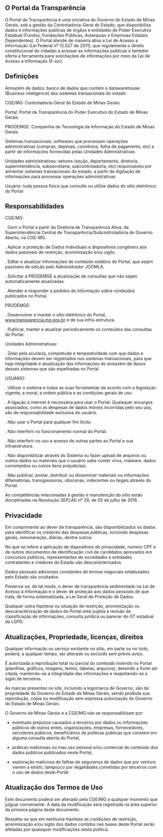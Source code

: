 
## O Portal da Transparência

O Portal da Transparência é uma iniciativa do Governo do Estado de Minas Gerais, sob a gestão da Controladoria-Geral do Estado, que disponibiliza dados e informações públicas de órgãos e entidades do Poder Executivo Estadual (Fundos, Fundações Públicas, Autarquias e Empresas Estatais Dependentes). O Portal atende de maneira ativa a Lei de Acesso a Informação (Lei Federal nº 12.527 de 2011), que regulamenta o direito constitucional do cidadão a acessar as informações públicas e também oferta a ferramenta para solicitações de informações por meio da Lei de Acesso a Informação (E-sic).


## Definições

Armazém de dados: banco de dados que contém o datawarehouse (Business Inteligence) dos sistemas transacionais do estado

CGE/MG: Controladoria-Geral do Estado de Minas Gerais

Portal: Portal da Transparência do Poder Executivo do Estado de Minas Gerais

PRODEMGE: Companhia de Tecnologia da Informação do Estado de Minas Gerais

Sistemas transacionais: softwares que processam operações administrativas (compras, depesas, convênios, folha de pagamento, etc) a partir de informações fornecidas pelas Unidades Administrativas

Unidades administrativas: setores (seção, departamento, diretoria, superintendência, subsecretaria, subcontroladoria, etc) responsáveis por alimentar sistemas transacionais do estado, a partir da digitação de informações para processar operações administrativas

Usuário: toda pessoa física que consulte ou utilize dados do sítio eletrônico do Portal


## Responsabilidades 

CGE/MG:

. Gerir o Portal a partir da Diretoria de Transparência Ativa, da Superintendência Central de Transparência/Subcontroladoria de Governo Aberto, na CGE-MG.

. Aplicar a proteção de Dados Individuais e dispositivos congêners aos dados passíveis de restrição, anonimização e/ou sigilo.

. Editar e atualizar informações de conteúdo estático do Portal, que sejam passíveis de edição pelo Administrador JOOMLA.

. Solicitar à PRODEMGE a atualização de consultas que não sejam automaticamente atualizadas.

. Atender e responder a pedidos de informação sobre conteúdos publicados no Portal.

PRODEMGE:

. Desenvolver e manter o sítio eletrônico do Portal, www.transparencia.mg.gov.br e de sua infra-estrutura. 

. Publicar, manter e atualizar periodicamente os conteúdos das consultas do Portal.

Unidades Administrativas:

. Zelar pela acurácia, completude e tempestividade com que dados e informações devem ser registrados nos sistemas transacionais, para que haja integridade e atualização das informações do armazém de daoos desses sistemas que são espelhadas no Portal

USUÁRIO:

. Utilizar o sistema e todas as suas ferramentas de acordo com a legislação vigente, a moral, a ordem pública e as condições gerais de uso.

. A ligação à internet é necessária para usar o Portal. Quaisquer encargos associados, como as despesas de dados móveis incorridas pelo seu uso, são de responsabilidade exclusiva do usuário.

. Não usar o Portal para qualquer fim ilícito.

. Não interferir no funcionamento normal do Portal.

. Não interferir no uso e acesso de outras partes ao Portal e sua infraestrutura.

. Não disponibilizar através do Sistema ou fazer upload de arquivos ou outros dados ou materiais que o usuário sabe conter vírus, malware, dados corrompidos ou outros itens prejudiciais.

. Não publicar, postar, distribuir ou disseminar materiais ou informações difamatórias, transgressoras, obscenas, indecentes ou ilegais através do Portal.


As competências relacionadas à gestão e manutenção do sítio estão disciplinadas na Resolução SEPLAG nº 29, de 05 de julho de 2016.



## Privacidade

Em cumprimento ao dever de transparência, são disponibilizados os dados para identificar os credores das despesas públicas, incluindo despesas gerais, remuneração, diárias, dentre outros.

No que se refere a aplicação de dispositivos de privacidade, número CPF e de outros documentos de identificação civil de candidatos aprovados em concursos públicos, representantes de sociedades e entidades contratantes e credores do Estado são descaracterizados. 

Dados pessoais adicionais constantes de termos negociais entabulados pelo Estado são ocultados. 

Preserva-se, de tal modo, o dever de transparência sedimentado na Lei de Acesso à Informação e o dever de proteção aos dados pessoais de que trata, de forma sistematizada, a Lei Geral de Proteção de Dados.

Qualquer outra hipótese ou situação de restrição, anonimização ou descaracterização de dados do Portal está sujeita à revisão de classificação de informações, consulta jurídica ou parecer do GT estadual da LGPD.


## Atualizações, Propriedade, licenças, direitos

Qualquer informação ou serviço existente no sítio, em parte ou no todo, poderá, a qualquer tempo, ser alterado ou excluído sem prévio aviso.

É autorizada a reprodução total ou parcial do conteúdo inserido no Portal (planilhas, gráficos, imagens, textos, tabelas, arquivos), devendo a fonte ser citada, mantendo-se a integridade das informações e respeitando-se o sigilo de terceiros.

As marcas presentes no site, incluindo a logomarca de Governo, são de propriedade do Governo do Estado de Minas Gerais, sendo proibida sua reprodução, cópia ou modificação sem expressa autorização do Governo do Estado de Minas Gerais. 


O Governo de Minas Gerais e a CGE/MG não se responsabilizam por:

  - eventuais prejuízos causados a terceiros por dados ou informações públicos de outros entes, organizações, empresas, fornecedores, servidores públicos, beneficiários de políticas públicas que constem em alguma consulta aberta do Portal;

  - práticas maliciosas ou mau uso pessoal e/ou comercial de conteúdo dos dados públicos publicados neste Portal;

  - exploração maliciosa de falhas de segurança de dados que por ventura vierem a existir, tampouco por ilegalidades cometidas por terceiros com o uso de dados deste Portal


## Atualização dos Termos de Uso

Este documento poderá ser alterado pela CGE/MG a qualquer momento que julguar conveniente. A data da modificação será registrada na área superior da primeira página deste documento.

Ressalta-se que em nenhuma hipótese as condições de restrição, anonimização e/ou sigilo dos dados contidos nas bases deste Portal serão afetadas por quaisquer modificações nesta política.